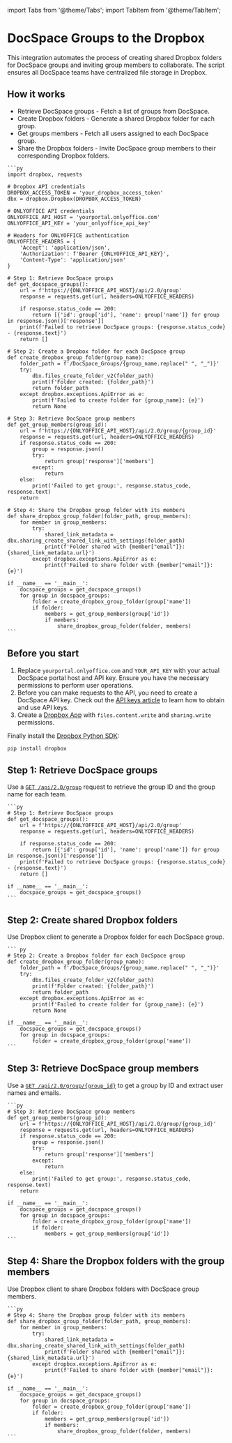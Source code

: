 import Tabs from '@theme/Tabs';
import TabItem from '@theme/TabItem';

# DocSpace Groups to the Dropbox
This integration automates the process of creating shared Dropbox folders for DocSpace groups and inviting group members to collaborate. 
The script ensures all DocSpace teams have centralized file storage in Dropbox.

## How it works
- Retrieve DocSpace groups - Fetch a list of groups from DocSpace.
- Create Dropbox folders - Generate a shared Dropbox folder for each group.
- Get groups members - Fetch all users assigned to each DocSpace group.
- Share the Dropbox folders - Invite DocSpace group members to their corresponding Dropbox folders.

<Tabs>
  <TabItem value="py" label="Python">

    ```py
    import dropbox, requests
 
    # Dropbox API credentials
    DROPBOX_ACCESS_TOKEN = 'your_dropbox_access_token'
    dbx = dropbox.Dropbox(DROPBOX_ACCESS_TOKEN)
    
    # ONLYOFFICE API credentials
    ONLYOFFICE_API_HOST = 'yourportal.onlyoffice.com'
    ONLYOFFICE_API_KEY = 'your_onlyoffice_api_key'
    
    # Headers for ONLYOFFICE authentication
    ONLYOFFICE_HEADERS = {
        'Accept': 'application/json',
        'Authorization': f'Bearer {ONLYOFFICE_API_KEY}',
        'Content-Type': 'application/json'
    }
    
    # Step 1: Retrieve DocSpace groups
    def get_docspace_groups():
        url = f'https://{ONLYOFFICE_API_HOST}/api/2.0/group'
        response = requests.get(url, headers=ONLYOFFICE_HEADERS)
        
        if response.status_code == 200:
            return [{'id': group['id'], 'name': group['name']} for group in response.json()['response']]
        print(f'Failed to retrieve DocSpace groups: {response.status_code} - {response.text}')
        return []
    
    # Step 2: Create a Dropbox folder for each DocSpace group
    def create_dropbox_group_folder(group_name):
        folder_path = f'/DocSpace_Groups/{group_name.replace(" ", "_")}'
        try:
            dbx.files_create_folder_v2(folder_path)
            print(f'Folder created: {folder_path}')
            return folder_path
        except dropbox.exceptions.ApiError as e:
            print(f'Failed to create folder for {group_name}: {e}')
            return None
    
    # Step 3: Retrieve DocSpace group members
    def get_group_members(group_id):
        url = f'https://{ONLYOFFICE_API_HOST}/api/2.0/group/{group_id}'
        response = requests.get(url, headers=ONLYOFFICE_HEADERS)
        if response.status_code == 200:
            group = response.json()
            try:
                return group['response']['members']
            except:
                return
        else:
            print('Failed to get group:', response.status_code, response.text)
        return
    
    # Step 4: Share the Dropbox group folder with its members
    def share_dropbox_group_folder(folder_path, group_members):
        for member in group_members:
            try:
                shared_link_metadata = dbx.sharing_create_shared_link_with_settings(folder_path)
                print(f'Folder shared with {member["email"]}: {shared_link_metadata.url}')
            except dropbox.exceptions.ApiError as e:
                print(f'Failed to share folder with {member["email"]}: {e}')
    
    if __name__ == '__main__':
        docspace_groups = get_docspace_groups()
        for group in docspace_groups:
            folder = create_dropbox_group_folder(group['name'])
            if folder:
                members = get_group_members(group['id'])
                if members:
                    share_dropbox_group_folder(folder, members)
    ```

  </TabItem>
</Tabs>

## Before you start
1. Replace `yourportal.onlyoffice.com` and `YOUR_API_KEY` with your actual DocSpace portal host and API key. Ensure you have the necessary permissions to perform user operations.
2. Before you can make requests to the API, you need to create a DocSpace API key. Check out the [API keys article](../../../get-started/authentication/api-keys/) to learn how to obtain and use API keys.
3. Create a [Dropbox App](https://www.dropbox.com/developers) with `files.content.write` and `sharing.write` permissions.

Finally install the [Dropbox Python SDK](https://www.dropbox.com/developers/documentation/python#install):
```bash
pip install dropbox
```

## Step 1: Retrieve DocSpace groups
Use a [`GET /api/2.0/group`](../../../usage-api/get-groups) request to retrieve the group ID and the group name for each team.

<Tabs>
  <TabItem value="py" label="Python">

    ```py
    # Step 1: Retrieve DocSpace groups
    def get_docspace_groups():
        url = f'https://{ONLYOFFICE_API_HOST}/api/2.0/group'
        response = requests.get(url, headers=ONLYOFFICE_HEADERS)
        
        if response.status_code == 200:
            return [{'id': group['id'], 'name': group['name']} for group in response.json()['response']]
        print(f'Failed to retrieve DocSpace groups: {response.status_code} - {response.text}')
        return []

    if __name__ == '__main__':
        docspace_groups = get_docspace_groups()
    ```

  </TabItem>
</Tabs>

## Step 2: Create shared Dropbox folders
Use Dropbox client to generate a Dropbox folder for each DocSpace group.

<Tabs>
  <TabItem value="py" label="Python">

    ``` py
    # Step 2: Create a Dropbox folder for each DocSpace group
    def create_dropbox_group_folder(group_name):
        folder_path = f'/DocSpace_Groups/{group_name.replace(" ", "_")}'
        try:
            dbx.files_create_folder_v2(folder_path)
            print(f'Folder created: {folder_path}')
            return folder_path
        except dropbox.exceptions.ApiError as e:
            print(f'Failed to create folder for {group_name}: {e}')
            return None

    if __name__ == '__main__':
        docspace_groups = get_docspace_groups()
        for group in docspace_groups:
            folder = create_dropbox_group_folder(group['name'])
    ```

  </TabItem>
</Tabs>

## Step 3: Retrieve DocSpace group members
Use a [`GET /api/2.0/group/{group_id}`](../../../usage-api/get-group) to get a group by ID and extract user names and emails.

<Tabs>
  <TabItem value="py" label="Python">

    ```py
    # Step 3: Retrieve DocSpace group members
    def get_group_members(group_id):
        url = f'https://{ONLYOFFICE_API_HOST}/api/2.0/group/{group_id}'
        response = requests.get(url, headers=ONLYOFFICE_HEADERS)
        if response.status_code == 200:
            group = response.json()
            try:
                return group['response']['members']
            except:
                return
        else:
            print('Failed to get group:', response.status_code, response.text)
        return

    if __name__ == '__main__':
        docspace_groups = get_docspace_groups()
        for group in docspace_groups:
            folder = create_dropbox_group_folder(group['name'])
            if folder:
                members = get_group_members(group['id'])
    ```

  </TabItem>
</Tabs>

## Step 4: Share the Dropbox folders with the group members
Use Dropbox client to share Dropbox folders with DocSpace group members.

<Tabs>
  <TabItem value="py" label="Python">

    ```py
    # Step 4: Share the Dropbox group folder with its members
    def share_dropbox_group_folder(folder_path, group_members):
        for member in group_members:
            try:
                shared_link_metadata = dbx.sharing_create_shared_link_with_settings(folder_path)
                print(f'Folder shared with {member["email"]}: {shared_link_metadata.url}')
            except dropbox.exceptions.ApiError as e:
                print(f'Failed to share folder with {member["email"]}: {e}')
    
    if __name__ == '__main__':
        docspace_groups = get_docspace_groups()
        for group in docspace_groups:
            folder = create_dropbox_group_folder(group['name'])
            if folder:
                members = get_group_members(group['id'])
                if members:
                    share_dropbox_group_folder(folder, members)
    ```

  </TabItem>
</Tabs>